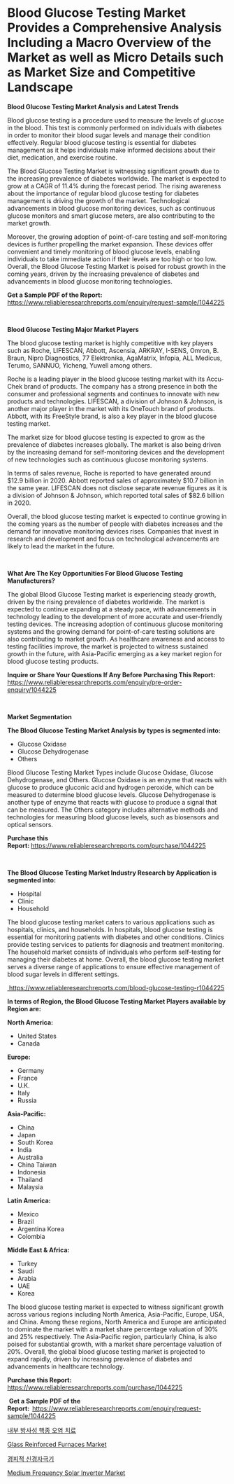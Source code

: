 <p><h1>Blood Glucose Testing Market Provides a Comprehensive Analysis Including a Macro Overview of the Market as well as Micro Details such as Market Size and Competitive Landscape</h1></p><p><strong>Blood Glucose Testing Market Analysis and Latest Trends</strong></p>
<p><p>Blood glucose testing is a procedure used to measure the levels of glucose in the blood. This test is commonly performed on individuals with diabetes in order to monitor their blood sugar levels and manage their condition effectively. Regular blood glucose testing is essential for diabetes management as it helps individuals make informed decisions about their diet, medication, and exercise routine.</p><p>The Blood Glucose Testing Market is witnessing significant growth due to the increasing prevalence of diabetes worldwide. The market is expected to grow at a CAGR of 11.4% during the forecast period. The rising awareness about the importance of regular blood glucose testing for diabetes management is driving the growth of the market. Technological advancements in blood glucose monitoring devices, such as continuous glucose monitors and smart glucose meters, are also contributing to the market growth.</p><p>Moreover, the growing adoption of point-of-care testing and self-monitoring devices is further propelling the market expansion. These devices offer convenient and timely monitoring of blood glucose levels, enabling individuals to take immediate action if their levels are too high or too low. Overall, the Blood Glucose Testing Market is poised for robust growth in the coming years, driven by the increasing prevalence of diabetes and advancements in blood glucose monitoring technologies.</p></p>
<p><strong>Get a Sample PDF of the Report:&nbsp;</strong> <a href="https://www.reliableresearchreports.com/enquiry/request-sample/1044225">https://www.reliableresearchreports.com/enquiry/request-sample/1044225</a></p>
<p>&nbsp;</p>
<p><strong>Blood Glucose Testing Major Market Players</strong></p>
<p><p>The blood glucose testing market is highly competitive with key players such as Roche, LIFESCAN, Abbott, Ascensia, ARKRAY, I-SENS, Omron, B. Braun, Nipro Diagnostics, 77 Elektronika, AgaMatrix, Infopia, ALL Medicus, Terumo, SANNUO, Yicheng, Yuwell among others. </p><p>Roche is a leading player in the blood glucose testing market with its Accu-Chek brand of products. The company has a strong presence in both the consumer and professional segments and continues to innovate with new products and technologies. LIFESCAN, a division of Johnson & Johnson, is another major player in the market with its OneTouch brand of products. Abbott, with its FreeStyle brand, is also a key player in the blood glucose testing market.</p><p>The market size for blood glucose testing is expected to grow as the prevalence of diabetes increases globally. The market is also being driven by the increasing demand for self-monitoring devices and the development of new technologies such as continuous glucose monitoring systems.</p><p>In terms of sales revenue, Roche is reported to have generated around $12.9 billion in 2020. Abbott reported sales of approximately $10.7 billion in the same year. LIFESCAN does not disclose separate revenue figures as it is a division of Johnson & Johnson, which reported total sales of $82.6 billion in 2020.</p><p>Overall, the blood glucose testing market is expected to continue growing in the coming years as the number of people with diabetes increases and the demand for innovative monitoring devices rises. Companies that invest in research and development and focus on technological advancements are likely to lead the market in the future.</p></p>
<p>&nbsp;</p>
<p><strong>What Are The Key Opportunities For Blood Glucose Testing Manufacturers?</strong></p>
<p><p>The global Blood Glucose Testing market is experiencing steady growth, driven by the rising prevalence of diabetes worldwide. The market is expected to continue expanding at a steady pace, with advancements in technology leading to the development of more accurate and user-friendly testing devices. The increasing adoption of continuous glucose monitoring systems and the growing demand for point-of-care testing solutions are also contributing to market growth. As healthcare awareness and access to testing facilities improve, the market is projected to witness sustained growth in the future, with Asia-Pacific emerging as a key market region for blood glucose testing products.</p></p>
<p><strong>Inquire or Share Your Questions If Any Before Purchasing This Report:</strong> <a href="https://www.reliableresearchreports.com/enquiry/pre-order-enquiry/1044225">https://www.reliableresearchreports.com/enquiry/pre-order-enquiry/1044225</a></p>
<p>&nbsp;</p>
<p><strong>Market Segmentation</strong></p>
<p><strong>The Blood Glucose Testing Market Analysis by types is segmented into:</strong></p>
<p><ul><li>Glucose Oxidase</li><li>Glucose Dehydrogenase</li><li>Others</li></ul></p>
<p><p>Blood Glucose Testing Market Types include Glucose Oxidase, Glucose Dehydrogenase, and Others. Glucose Oxidase is an enzyme that reacts with glucose to produce gluconic acid and hydrogen peroxide, which can be measured to determine blood glucose levels. Glucose Dehydrogenase is another type of enzyme that reacts with glucose to produce a signal that can be measured. The Others category includes alternative methods and technologies for measuring blood glucose levels, such as biosensors and optical sensors.</p></p>
<p><strong>Purchase this Report:&nbsp;</strong><a href="https://www.reliableresearchreports.com/purchase/1044225">https://www.reliableresearchreports.com/purchase/1044225</a></p>
<p>&nbsp;</p>
<p><strong>The Blood Glucose Testing Market Industry Research by Application is segmented into:</strong></p>
<p><ul><li>Hospital</li><li>Clinic</li><li>Household</li></ul></p>
<p><p>The blood glucose testing market caters to various applications such as hospitals, clinics, and households. In hospitals, blood glucose testing is essential for monitoring patients with diabetes and other conditions. Clinics provide testing services to patients for diagnosis and treatment monitoring. The household market consists of individuals who perform self-testing for managing their diabetes at home. Overall, the blood glucose testing market serves a diverse range of applications to ensure effective management of blood sugar levels in different settings.</p></p>
<p><a href="https://www.reliableresearchreports.com/blood-glucose-testing-r1044225">&nbsp;https://www.reliableresearchreports.com/blood-glucose-testing-r1044225</a></p>
<p><strong>In terms of Region, the Blood Glucose Testing Market Players available by Region are:</strong></p>
<p>
    <p> <strong> North America: </strong>
        <ul>
            <li>United States</li>
            <li>Canada</li>
        </ul>
        </p> 
    <p> <strong> Europe: </strong>
        <ul>
            <li>Germany</li>
            <li>France</li>
            <li>U.K.</li>
            <li>Italy</li>
            <li>Russia</li>
        </ul>
        </p> 
    <p> <strong> Asia-Pacific: </strong>
        <ul>
            <li>China</li>
            <li>Japan</li>
            <li>South Korea</li>
            <li>India</li>
            <li>Australia</li>
            <li>China Taiwan</li>
            <li>Indonesia</li>
            <li>Thailand</li>
            <li>Malaysia</li>
        </ul>
        </p> 
    <p> <strong> Latin America: </strong>
        <ul>
            <li>Mexico</li>
            <li>Brazil</li>
            <li>Argentina Korea</li>
            <li>Colombia</li>
        </ul>
        </p> 
    <p> <strong> Middle East & Africa: </strong>
        <ul>
            <li>Turkey</li>
            <li>Saudi</li>
            <li>Arabia</li>
            <li>UAE</li>
            <li>Korea</li>
        </ul>
    </p>
    </p>
<p><p>The blood glucose testing market is expected to witness significant growth across various regions including North America, Asia-Pacific, Europe, USA, and China. Among these regions, North America and Europe are anticipated to dominate the market with a market share percentage valuation of 30% and 25% respectively. The Asia-Pacific region, particularly China, is also poised for substantial growth, with a market share percentage valuation of 20%. Overall, the global blood glucose testing market is projected to expand rapidly, driven by increasing prevalence of diabetes and advancements in healthcare technology.</p></p>
<p><strong>Purchase this Report: </strong><a href="https://www.reliableresearchreports.com/purchase/1044225">https://www.reliableresearchreports.com/purchase/1044225</a></p>
<p>&nbsp;<strong>Get a Sample PDF of the Report:&nbsp;&nbsp;</strong><a href="https://www.reliableresearchreports.com/enquiry/request-sample/1044225">https://www.reliableresearchreports.com/enquiry/request-sample/1044225</a></p>
<p><strong></strong></p>
<p><p><a href="https://github.com/fredrickeglers/Market-Research-Report-List-3/blob/main/5132109181362.md">내부 방사성 핵종 오염 치료</a></p><p><a href="https://github.com/Chiragrp22/Market-Research-Report-List-5/blob/main/glass-reinforced-furnaces-market.md">Glass Reinforced Furnaces Market</a></p><p><a href="https://github.com/bunxhcci35271755/Market-Research-Report-List-3/blob/main/1926527181361.md">경피적 신경자극기</a></p><p><a href="https://github.com/derrinmiltonellis35gcl/Market-Research-Report-List-3/blob/main/medium-frequency-solar-inverter-market.md">Medium Frequency Solar Inverter Market</a></p></p>